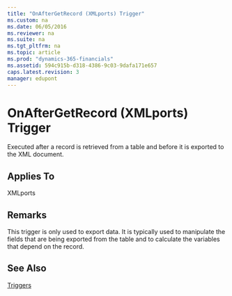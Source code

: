 ```yaml
---
title: "OnAfterGetRecord (XMLports) Trigger"
ms.custom: na
ms.date: 06/05/2016
ms.reviewer: na
ms.suite: na
ms.tgt_pltfrm: na
ms.topic: article
ms.prod: "dynamics-365-financials"
ms.assetid: 594c915b-d318-4386-9c03-9dafa171e657
caps.latest.revision: 3
manager: edupont
---
```

# OnAfterGetRecord (XMLports) Trigger
Executed after a record is retrieved from a table and before it is exported to the XML document.  
  
## Applies To  
 XMLports  
  
## Remarks  
 This trigger is only used to export data. It is typically used to manipulate the fields that are being exported from the table and to calculate the variables that depend on the record.  
  
## See Also  
 [Triggers](Triggers.md)